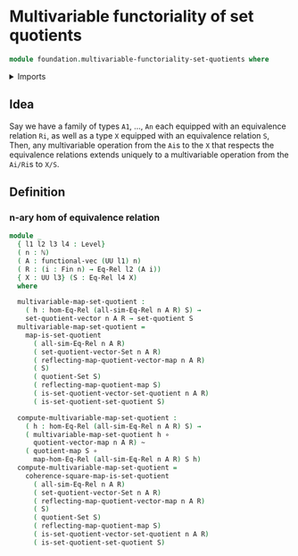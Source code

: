# Multivariable functoriality of set quotients

```agda
module foundation.multivariable-functoriality-set-quotients where
```

<details><summary>Imports</summary>

```agda
open import elementary-number-theory.natural-numbers

open import foundation.functoriality-set-quotients
open import foundation.set-quotients
open import foundation.universe-levels
open import foundation.vectors-set-quotients

open import foundation-core.equivalence-relations
open import foundation-core.functions
open import foundation-core.homotopies

open import linear-algebra.vectors

open import univalent-combinatorics.standard-finite-types
```

</details>

## Idea

Say we have a family of types `A1`, ..., `An` each equipped with an equivalence
relation `Ri`, as well as a type `X` equipped with an equivalence relation `S`,
Then, any multivariable operation from the `Ai`s to the `X` that respects the
equivalence relations extends uniquely to a multivariable operation from the
`Ai/Ri`s to `X/S`.

## Definition

### n-ary hom of equivalence relation

```agda
module _
  { l1 l2 l3 l4 : Level}
  ( n : ℕ)
  ( A : functional-vec (UU l1) n)
  ( R : (i : Fin n) → Eq-Rel l2 (A i))
  { X : UU l3} (S : Eq-Rel l4 X)
  where

  multivariable-map-set-quotient :
    ( h : hom-Eq-Rel (all-sim-Eq-Rel n A R) S) →
    set-quotient-vector n A R → set-quotient S
  multivariable-map-set-quotient =
    map-is-set-quotient
      ( all-sim-Eq-Rel n A R)
      ( set-quotient-vector-Set n A R)
      ( reflecting-map-quotient-vector-map n A R)
      ( S)
      ( quotient-Set S)
      ( reflecting-map-quotient-map S)
      ( is-set-quotient-vector-set-quotient n A R)
      ( is-set-quotient-set-quotient S)

  compute-multivariable-map-set-quotient :
    ( h : hom-Eq-Rel (all-sim-Eq-Rel n A R) S) →
    ( multivariable-map-set-quotient h ∘
      quotient-vector-map n A R) ~
    ( quotient-map S ∘
      map-hom-Eq-Rel (all-sim-Eq-Rel n A R) S h)
  compute-multivariable-map-set-quotient =
    coherence-square-map-is-set-quotient
      ( all-sim-Eq-Rel n A R)
      ( set-quotient-vector-Set n A R)
      ( reflecting-map-quotient-vector-map n A R)
      ( S)
      ( quotient-Set S)
      ( reflecting-map-quotient-map S)
      ( is-set-quotient-vector-set-quotient n A R)
      ( is-set-quotient-set-quotient S)
```
